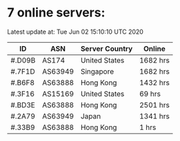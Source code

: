 # 7 online servers:

Latest update at: Tue Jun 02 15:10:10 UTC 2020

| ID | ASN | Server Country | Online |
| -- | --- | -------------- | ------ |
| #.D09B | AS174 | United States | 1682 hrs |
| #.7F1D | AS63949 | Singapore | 1682 hrs |
| #.B6F8 | AS63888 | Hong Kong | 1432 hrs |
| #.3F16 | AS15169 | United States | 69 hrs |
| #.BD3E | AS63888 | Hong Kong | 2501 hrs |
| #.2A79 | AS63949 | Japan | 1341 hrs |
| #.33B9 | AS63888 | Hong Kong | 1 hrs |

